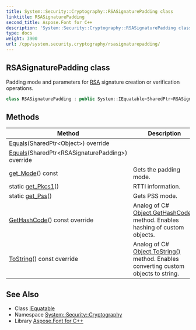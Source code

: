 ```yaml
---
title: System::Security::Cryptography::RSASignaturePadding class
linktitle: RSASignaturePadding
second_title: Aspose.Font for C++
description: 'System::Security::Cryptography::RSASignaturePadding class. Padding mode and parameters for RSA signature creation or verification operations in C++.'
type: docs
weight: 3900
url: /cpp/system.security.cryptography/rsasignaturepadding/
---
```

## RSASignaturePadding class


Padding mode and parameters for [RSA](../rsa/) signature creation or verification operations.

```cpp
class RSASignaturePadding : public System::IEquatable<SharedPtr<RSASignaturePadding>>
```

## Methods

| Method | Description |
| --- | --- |
| [Equals](./equals/)(SharedPtr\<Object\>) override |  |
| [Equals](./equals/)(SharedPtr\<RSASignaturePadding\>) override |  |
| [get_Mode](./get_mode/)() const | Gets the padding mode. |
| static [get_Pkcs1](./get_pkcs1/)() | RTTI information. |
| static [get_Pss](./get_pss/)() | Gets PSS mode. |
| [GetHashCode](./gethashcode/)() const override | Analog of C# [Object.GetHashCode()](../../system/object/gethashcode/) method. Enables hashing of custom objects. |
| [ToString](./tostring/)() const override | Analog of C# [Object.ToString()](../../system/object/tostring/) method. Enables converting custom objects to string. |
## See Also

* Class [IEquatable](../../system/iequatable/)
* Namespace [System::Security::Cryptography](../)
* Library [Aspose.Font for C++](../../)
